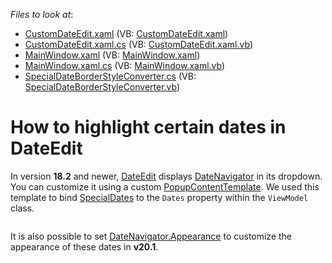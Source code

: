 <!-- default file list -->
*Files to look at*:

* [CustomDateEdit.xaml](./CS/CustomDateEditTest/CustomDateEdit.xaml) (VB: [CustomDateEdit.xaml](./VB/CustomDateEditTest/CustomDateEdit.xaml))
* [CustomDateEdit.xaml.cs](./CS/CustomDateEditTest/CustomDateEdit.xaml.cs) (VB: [CustomDateEdit.xaml.vb](./VB/CustomDateEditTest/CustomDateEdit.xaml.vb))
* [MainWindow.xaml](./CS/CustomDateEditTest/MainWindow.xaml) (VB: [MainWindow.xaml](./VB/CustomDateEditTest/MainWindow.xaml))
* [MainWindow.xaml.cs](./CS/CustomDateEditTest/MainWindow.xaml.cs) (VB: [MainWindow.xaml.vb](./VB/CustomDateEditTest/MainWindow.xaml.vb))
* [SpecialDateBorderStyleConverter.cs](./CS/CustomDateEditTest/SpecialDateBorderStyleConverter.cs) (VB: [SpecialDateBorderStyleConverter.vb](./VB/CustomDateEditTest/SpecialDateBorderStyleConverter.vb))
<!-- default file list end -->
# How to highlight certain dates in DateEdit

In version **18.2** and newer, [DateEdit](https://docs.devexpress.com/WPF/DevExpress.Xpf.Editors.DateEdit) displays [DateNavigator](https://docs.devexpress.com/WPF/DevExpress.Xpf.Editors.DateNavigator.DateNavigator) in its dropdown. You can customize it using a custom [PopupContentTemplate](https://docs.devexpress.com/WPF/DevExpress.Xpf.Editors.PopupBaseEdit.PopupContentTemplate). We used this template to bind [SpecialDates](https://docs.devexpress.com/WPF/DevExpress.Xpf.Editors.DateNavigator.DateNavigator.SpecialDates) to the `Dates` property within the `ViewModel` class.

```xml
```

It is also possible to set [DateNavigator.Appearance](https://docs.devexpress.com/WPF/DevExpress.Xpf.Editors.DateNavigator.DateNavigator.Appearance?v=20.1) to customize the appearance of these dates in **v20.1**.